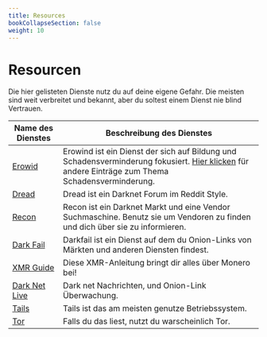 ```yaml
---
title: Resources
bookCollapseSection: false
weight: 10
---
```



# Resourcen

Die hier gelisteten Dienste nutz du auf deine eigene Gefahr. Die meisten sind weit verbreitet und bekannt, aber du soltest einem Dienst nie blind Vertrauen. 

Name des Dienstes | Beschreibung des Dienstes
-------|--------------------------------------|
[Erowid](https://www.erowid.org/) | Erowind ist ein Dienst der sich auf Bildung und Schadensverminderung fokusiert. [Hier klicken](/bible/harm_reduction/resources/) für andere  Einträge zum Thema Schadensverminderung.
[Dread](http://dreadytofatroptsdj6io7l3xptbet6onoyno2yv7jicoxknyazubrad.onion) | Dread ist ein Darknet Forum im Reddit Style.
[Recon](http://reconponydonugup.onion) | Recon ist ein Darknet Markt und eine Vendor Suchmaschine. Benutz sie um Vendoren zu finden und dich über sie zu informieren.
[Dark Fail](https://Dark.fail ) | Darkfail ist ein Dienst auf dem du Onion-Links von Märkten und anderen Diensten findest.
[XMR Guide](http://xmrguide42y34onq.onion) | Diese XMR-Anleitung bringt dir alles über Monero bei! 
[Dark Net Live](http://darkzzx4avcsuofgfez5zq75cqc4mprjvfqywo45dfcaxrwqg6qrlfid.onion) | Dark net Nachrichten, und Onion-Link Überwachung. 
[Tails](https://tails.boum.org/) | Tails ist das am meisten genutze Betriebssystem.
[Tor](https://www.torproject.org/) | Falls du das liest, nutzt du warscheinlich Tor.
